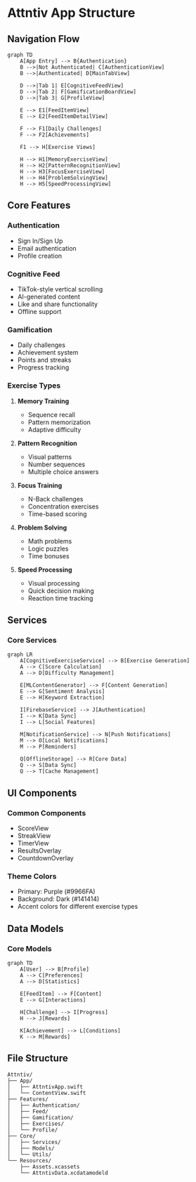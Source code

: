 # Attntiv App Structure

## Navigation Flow
```mermaid
graph TD
    A[App Entry] --> B{Authentication}
    B -->|Not Authenticated| C[AuthenticationView]
    B -->|Authenticated| D[MainTabView]
    
    D -->|Tab 1| E[CognitiveFeedView]
    D -->|Tab 2| F[GamificationBoardView]
    D -->|Tab 3| G[ProfileView]
    
    E --> E1[FeedItemView]
    E --> E2[FeedItemDetailView]
    
    F --> F1[Daily Challenges]
    F --> F2[Achievements]
    
    F1 --> H[Exercise Views]
    
    H --> H1[MemoryExerciseView]
    H --> H2[PatternRecognitionView]
    H --> H3[FocusExerciseView]
    H --> H4[ProblemSolvingView]
    H --> H5[SpeedProcessingView]
```

## Core Features

### Authentication
- Sign In/Sign Up
- Email authentication
- Profile creation

### Cognitive Feed
- TikTok-style vertical scrolling
- AI-generated content
- Like and share functionality
- Offline support

### Gamification
- Daily challenges
- Achievement system
- Points and streaks
- Progress tracking

### Exercise Types
1. **Memory Training**
   - Sequence recall
   - Pattern memorization
   - Adaptive difficulty

2. **Pattern Recognition**
   - Visual patterns
   - Number sequences
   - Multiple choice answers

3. **Focus Training**
   - N-Back challenges
   - Concentration exercises
   - Time-based scoring

4. **Problem Solving**
   - Math problems
   - Logic puzzles
   - Time bonuses

5. **Speed Processing**
   - Visual processing
   - Quick decision making
   - Reaction time tracking

## Services

### Core Services
```mermaid
graph LR
    A[CognitiveExerciseService] --> B[Exercise Generation]
    A --> C[Score Calculation]
    A --> D[Difficulty Management]
    
    E[MLContentGenerator] --> F[Content Generation]
    E --> G[Sentiment Analysis]
    E --> H[Keyword Extraction]
    
    I[FirebaseService] --> J[Authentication]
    I --> K[Data Sync]
    I --> L[Social Features]
    
    M[NotificationService] --> N[Push Notifications]
    M --> O[Local Notifications]
    M --> P[Reminders]
    
    Q[OfflineStorage] --> R[Core Data]
    Q --> S[Data Sync]
    Q --> T[Cache Management]
```

## UI Components

### Common Components
- ScoreView
- StreakView
- TimerView
- ResultsOverlay
- CountdownOverlay

### Theme Colors
- Primary: Purple (#9966FA)
- Background: Dark (#141414)
- Accent colors for different exercise types

## Data Models

### Core Models
```mermaid
graph TD
    A[User] --> B[Profile]
    A --> C[Preferences]
    A --> D[Statistics]
    
    E[FeedItem] --> F[Content]
    E --> G[Interactions]
    
    H[Challenge] --> I[Progress]
    H --> J[Rewards]
    
    K[Achievement] --> L[Conditions]
    K --> M[Rewards]
```

## File Structure
```
Attntiv/
├── App/
│   ├── AttntivApp.swift
│   └── ContentView.swift
├── Features/
│   ├── Authentication/
│   ├── Feed/
│   ├── Gamification/
│   ├── Exercises/
│   └── Profile/
├── Core/
│   ├── Services/
│   ├── Models/
│   └── Utils/
└── Resources/
    ├── Assets.xcassets
    └── AttntivData.xcdatamodeld
``` 